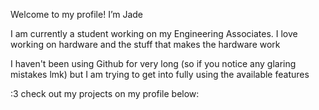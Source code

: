 Welcome to my profile! I’m Jade

I am currently a student working on my Engineering Associates. I love working on hardware and the stuff that makes the hardware work

I haven't been using Github for very long (so if you notice any glaring mistakes lmk) but I am trying to get into fully using the available features

:3 check out my projects on my profile below:
